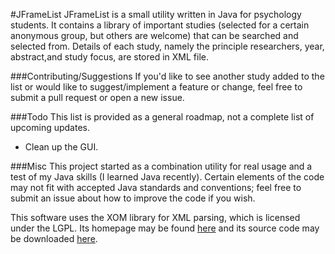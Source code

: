 #JFrameList
JFrameList is a small utility written in Java for psychology students. It
contains a library of important studies (selected for a certain anonymous group,
but others are welcome) that can be searched and selected from. Details of each
study, namely the principle researchers, year, abstract,and study focus, are
stored in XML file.

###Contributing/Suggestions
If you'd like to see another study added to the list or would like to
suggest/implement a feature or change, feel free to submit a pull request or
open a new issue.

###Todo
This list is provided as a general roadmap, not a complete list of upcoming
updates.

* Clean up the GUI.

###Misc
This project started as a combination utility for real usage and a test of my
Java skills (I learned Java recently). Certain elements of the code may not fit
with accepted Java standards and conventions; feel free to submit an issue about
how to improve the code if you wish.

This software uses the XOM library for XML parsing, which is licensed under the
LGPL. Its homepage may be found [here](http://www.xom.nu/) and its source code
may be downloaded [here](http://www.cafeconleche.org/XOM/xom-1.2.10-src.tar.gz).
